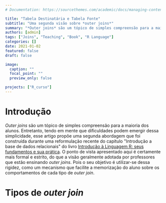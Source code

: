 ```yaml
---
# Documentation: https://sourcethemes.com/academic/docs/managing-content/

title: "Tabela Destinatária e Tabela Fonte"
subtitle: "Uma segunda visão sobre *outer joins*"
summary: "*Outer joins* são um tópico de simples compreensão para a maioria dos alunos. Porém, dificuldades sempre podem surgir em meio a simplicidade do tema. Por isso, este artigo oferece uma segunda abordagem que pode, principalmente, facilitar a memorização de seus alunos sobre o que cada tipo de *outer joins* faz."
authors: [admin]
tags: ["Joins", "Teaching", "Book", "R Language"]
categories: []
date: 2021-01-02
featured: false
draft: false

image:
  caption: ""
  focal_point: ""
  preview_only: false

projects: ["R_curso"]
---
```



# Introdução

*Outer joins* são um tópico de simples compreensão para a maioria dos alunos. Entretanto, tendo em mente que dificuldades podem emergir dessa simplicidade, esse artigo propõe uma segunda abordagem que foi construída durante uma reformulação recente do capítulo "Introdução a base de dados relacionais" do livro [Introdução à Linguagem R: seus fundamentos e sua prática](https://pedro-faria.netlify.app/pt/publication/book/introducao_linguagem_r/). O ponto de vista apresentado aqui é certamente mais formal e estrito, do que a visão geralmente adotada por professores que estão ensinando *outer joins*. Pois o seu objetivo é utilizar-se dessa rigidez, como um mecanismo que facilite a memorização do aluno sobre os comportamentos de cada tipo de *outer join*.


# Tipos de *outer join* 






